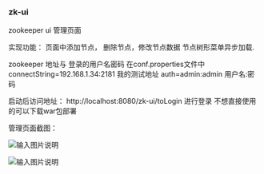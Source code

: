 ### zk-ui
zookeeper ui 管理页面

实现功能：
   页面中添加节点， 删除节点，修改节点数据
   节点树形菜单异步加载.

zookeeper 地址与 登录的用户名密码 在conf.properties文件中
connectString=192.168.1.34:2181   我的测试地址
auth=admin:admin    用户名:密码

启动后访问地址： http://localhost:8080/zk-ui/toLogin  进行登录
不想直接使用的可以下载war包部署

管理页面截图：

![输入图片说明](http://git.oschina.net/uploads/images/2015/0921/170902_406f9772_366428.png "在这里输入图片标题")

![输入图片说明](http://git.oschina.net/uploads/images/2015/0921/170917_8ddf15ed_366428.png "在这里输入图片标题")




